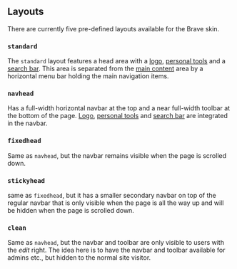 ## Layouts

There are currently five pre-defined layouts available for the Brave skin.

### `standard`

The `standard` layout features a head area with a [logo](../components/Logo.md),
[personal tools](../components/PersonalTools.md) and a [search
bar](../components/Searchbar.md). This area is separated from the [main
content](../components/MainContent.md) area by a horizontal menu bar holding the
main navigation items.

### `navhead`

Has a full-width horizontal navbar at the top and a near full-width toolbar at
the bottom of the page. [Logo](../components/Logo.md),
[personal tools](../components/PersonalTools.md) and [search
bar](../components/Searchbar.md) are integrated in the navbar.

### `fixedhead`

Same as `navhead`, but the navbar remains visible when the page is scrolled
down.

### `stickyhead`

same as `fixedhead`, but it has a smaller secondary navbar on top of the regular
navbar that is only visible when the page is all the way up and will be hidden
when the page is scrolled down.

### `clean`

Same as `navhead`, but the navbar and toolbar are only visible to users with the
*edit* right. The idea here is to have the navbar and toolbar available for
admins etc., but hidden to the normal site visitor. 
